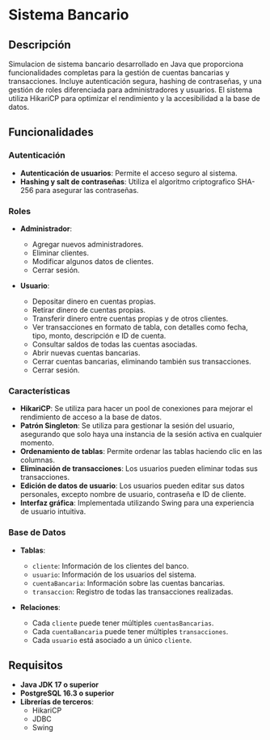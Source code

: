 # Sistema Bancario

## Descripción

Simulacion de sistema bancario desarrollado en Java que proporciona funcionalidades completas para la gestión de cuentas bancarias y transacciones. Incluye autenticación segura, hashing de contraseñas, y una gestión de roles diferenciada para administradores y usuarios. El sistema utiliza HikariCP para optimizar el rendimiento y la accesibilidad a la base de datos.

## Funcionalidades

### Autenticación
- **Autenticación de usuarios**: Permite el acceso seguro al sistema.
- **Hashing y salt de contraseñas**: Utiliza el algoritmo criptografico SHA-256 para asegurar las contraseñas.

### Roles
- **Administrador**:
  - Agregar nuevos administradores.
  - Eliminar clientes.
  - Modificar algunos datos de clientes.
  - Cerrar sesión.

- **Usuario**:
  - Depositar dinero en cuentas propias.
  - Retirar dinero de cuentas propias.
  - Transferir dinero entre cuentas propias y de otros clientes.
  - Ver transacciones en formato de tabla, con detalles como fecha, tipo, monto, descripción e ID de cuenta.
  - Consultar saldos de todas las cuentas asociadas.
  - Abrir nuevas cuentas bancarias.
  - Cerrar cuentas bancarias, eliminando también sus transacciones.
  - Cerrar sesión.

### Características
- **HikariCP**: Se utiliza para hacer un pool de conexiones para mejorar el rendimiento de acceso a la base de datos.
- **Patrón Singleton**: Se utiliza para gestionar la sesión del usuario, asegurando que solo haya una instancia de la sesión activa en cualquier momento.
- **Ordenamiento de tablas**: Permite ordenar las tablas haciendo clic en las columnas.
- **Eliminación de transacciones**: Los usuarios pueden eliminar todas sus transacciones.
- **Edición de datos de usuario**: Los usuarios pueden editar sus datos personales, excepto nombre de usuario, contraseña e ID de cliente.
- **Interfaz gráfica**: Implementada utilizando Swing para una experiencia de usuario intuitiva.

### Base de Datos
- **Tablas**:
  - `cliente`: Información de los clientes del banco.
  - `usuario`: Información de los usuarios del sistema.
  - `cuentaBancaria`: Información sobre las cuentas bancarias.
  - `transaccion`: Registro de todas las transacciones realizadas.

- **Relaciones**:
  - Cada `cliente` puede tener múltiples `cuentasBancarias`.
  - Cada `cuentaBancaria` puede tener múltiples `transacciones`.
  - Cada `usuario` está asociado a un único `cliente`.

## Requisitos

- **Java JDK 17 o superior**
- **PostgreSQL 16.3 o superior**
- **Librerías de terceros**:
  - HikariCP
  - JDBC
  - Swing

